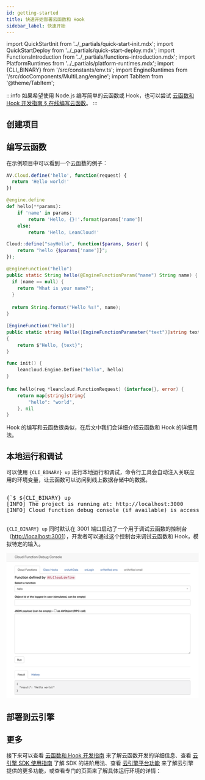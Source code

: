 ```yaml
---
id: getting-started
title: 快速开始部署云函数和 Hook
sidebar_label: 快速开始
---
```


import QuickStartInit from '../_partials/quick-start-init.mdx';
import QuickStartDeploy from '../_partials/quick-start-deploy.mdx';
import FunctionsIntroduction from '../_partials/functions-introduction.mdx';
import PlatformRuntimes from '../_partials/platform-runtimes.mdx';
import {CLI_BINARY} from '/src/constants/env.ts';
import EngineRuntimes from '/src/docComponents/MultiLang/engine';
import TabItem from '@theme/TabItem';

<FunctionsIntroduction />

:::info
如果希望使用 Node.js 编写简单的云函数或 Hook，也可以尝试 [云函数和 Hook 开发指南 § 在线编写云函数](/sdk/engine/functions/guides/#在线编写云函数)。
:::

## 创建项目

<QuickStartInit appName='my-functions' />

## 编写云函数

在示例项目中可以看到一个云函数的例子：

<EngineRuntimes>
<TabItem value='nodejs'>

```js title='cloud.js'
AV.Cloud.define('hello', function(request) {
  return 'Hello world!'
})
```

</TabItem>
<TabItem value='python'>

```python title='cloud.py'
@engine.define
def hello(**params):
    if 'name' in params:
        return 'Hello, {}!'.format(params['name'])
    else:
        return 'Hello, LeanCloud!'
```

</TabItem>
<TabItem value='php'>

```php title='src/cloud.php'
Cloud::define("sayHello", function($params, $user) {
    return "hello {$params['name']}";
});
```

</TabItem>
<TabItem value='java'>

```java title='src/main/java/cn/leancloud/demo/todo/Cloud.java'
@EngineFunction("hello")
public static String hello(@EngineFunctionParam("name") String name) {
  if (name == null) {
    return "What is your name?";
  }

  return String.format("Hello %s!", name);
}
```

</TabItem>
<TabItem value='dotnet'>

```cs title='web/HelloSample.cs'
[EngineFunction("Hello")]
public static string Hello([EngineFunctionParameter("text")]string text)
{
    return $"Hello, {text}";
}
```

</TabItem>
<TabItem value='go'>

```go title='functions/hello.go'
func init() {
	leancloud.Engine.Define("hello", hello)
}

func hello(req *leancloud.FunctionRequest) (interface{}, error) {
	return map[string]string{
		"hello": "world",
	}, nil
}
```

</TabItem>
</EngineRuntimes>

Hook 的编写和云函数很类似，在后文中我们会详细介绍云函数和 Hook 的详细用法。

## 本地运行和调试

<p>可以使用 <code>{CLI_BINARY} up</code> 进行本地运行和调试，命令行工具会自动注入关联应用的环境变量，让云函数可以访问到线上数据存储中的数据。</p>

<pre>
<CodeBlock className='sh'>
{`$ ${CLI_BINARY} up
[INFO] The project is running at: http://localhost:3000
[INFO] Cloud function debug console (if available) is accessible at: http://localhost:3001`}
</CodeBlock>
</pre>

<p><code>{CLI_BINARY} up</code> 同时默认在 3001 端口启动了一个用于调试云函数的控制台（<a href='http://localhost:3001'>http://localhost:3001</a>），开发者可以通过这个控制台来调试云函数和 Hook，模拟特定的输入。</p>

![云函数调试控制台](/img/cloud-engine/engine-cli-debug-console.png)

## 部署到云引擎

<QuickStartDeploy />

## 更多

接下来可以查看 [云函数和 Hook 开发指南](/sdk/engine/functions/guides) 来了解云函数开发的详细信息、查看 [云引擎 SDK 使用指南](/sdk/engine/functions/sdk) 了解 SDK 的进阶用法、查看 [云引擎平台功能](/sdk/engine/deploy/platform) 来了解云引擎提供的更多功能，或查看专门的页面来了解具体运行环境的详情：

<PlatformRuntimes />

